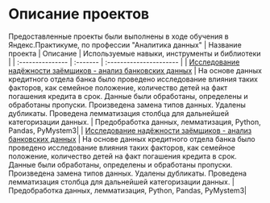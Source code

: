 # Описание проектов
Предоставленные проекты были выполнены в ходе обучения в Яндекс.Практикуме, по профессии "Аналитика данных" 
| Название проекта | Описание | Используемые навыки, инструменты и библиотеки | 
| :--------------- | :------- | :---------------------- |
| [Исследование надёжности заёмщиков - анализ банковских данных](Исследование%20надежности%20заемщиков) | На основе данных кредитного отдела банка было проведено исследование влияния таких факторов, как семейное положение, количество детей на факт погашения кредита в срок. Данные были обработаны, определены и обработаны пропуски. Произведена замена типов данных. Удалены дубликаты. Проведена лемматизация столбца для дальнейшей категоризации данных. | Предобработка данных, лемматизация, Python, Pandas, PyMystem3|
| [Исследование надёжности заёмщиков - анализ банковских данных](Исследование%20надежности%20заемщиков) | На основе данных кредитного отдела банка было проведено исследование влияния таких факторов, как семейное положение, количество детей на факт погашения кредита в срок. Данные были обработаны, определены и обработаны пропуски. Произведена замена типов данных. Удалены дубликаты. Проведена лемматизация столбца для дальнейшей категоризации данных. | Предобработка данных, лемматизация, Python, Pandas, PyMystem3|

